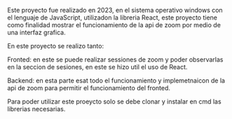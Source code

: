 Este proyecto fue realizado en 2023, en el sistema operativo windows con el lenguaje de JavaScript, utilizadon la libreria React, este proyecto tiene como finalidad mostrar el funcionamiento de la api de zoom por medio de una interfaz grafica.

En este proyecto se realizo tanto:

Fronted: en este se puede realizar sessiones de zoom y poder observarlas en la seccion de sesiones, en este se hizo util el uso de React.

Backend: en esta parte esat todo el funcionamiento y implemetnaicon de la api de zoom para permitir el funcionamiento del fronted.

Para poder utilizar este proeycto solo se debe clonar y instalar en cmd las librerias necesarias.
